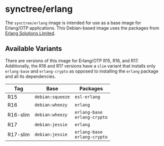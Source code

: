 # synctree/erlang

The `synctree/erlang` image is intended for use as a base image for Erlang/OTP applications. This Debian-based image uses the packages from [Erlang Solutions Limited](https://www.erlang-solutions.com/).

## Available Variants
There are versions of this image for Erlang/OTP R15, R16, and R17. Additionally, the R16 and R17 versions have a `slim` variant that installs only `erlang-base` and `erlang-crypto` as opposed to installing the `erlang` package and all its dependencies.

| Tag      | Base             | Packages      |
|----------|------------------|---------------|
| R15      | `debian:squeeze` | `esl-erlang`  |
| R16      | `debian:wheezy`  | `erlang`      |
| R16-slim | `debian:wheezy`  | `erlang-base`<br>`erlang-crypto` |
| R17      | `debian:jessie`  | `erlang`      |
| R17-slim | `debian:jessie`  | `erlang-base`<br>`erlang-crypto` |
